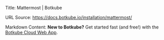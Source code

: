 Title: Mattermost | Botkube

URL Source: https://docs.botkube.io/installation/mattermost/

Markdown Content:
**New to Botkube?** Get started fast (and free!) with the [Botkube Cloud Web App](https://app.botkube.io/).
